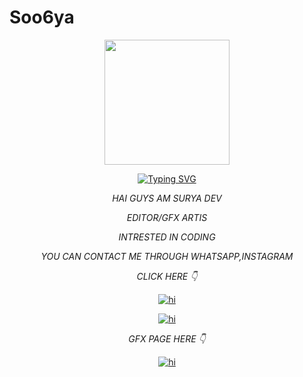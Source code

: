 # Soo6ya 

 

<div align="center">
<img border-radius: 15px src="https://i.imgur.com/c5E81Cu.jpeg" width="200" height="200"/> 

 

[![Typing SVG](https://readme-typing-svg.herokuapp.com?font=Bomber+Escort&color=00FFFF&size=20&lines=HAI+GUYS,+WELCOME+TO+MY+PROFILE)](https://bit.ly/3lC8I7t)

 

 

*HAI GUYS AM SURYA DEV* 

*EDITOR/GFX ARTIS*

*INTRESTED IN CODING*

*YOU CAN CONTACT ME THROUGH WHATSAPP,INSTAGRAM* 

*CLICK HERE 👇*

<a href="http://wa.me/+919496673836"><img title="hi" src="https://img.shields.io/badge/HERE 😍-priest/Sophia?color=FF6347&style=for-the-badge&logo=whatsapp"></a>

 <a href="https://www.instagram.com/soo6ya_"><img title="hi" src="https://img.shields.io/badge/HERE 😍-priest/Sophia?color=90ee90&style=for-the-badge&logo=instagram"></a>

*GFX PAGE HERE 👇*

 <a href="https://www.instagram.com/ft.soo6ya"><img title="hi" src="https://img.shields.io/badge/HERE 😍-priest/Sophia?color=90ee90&style=for-the-badge&logo=instagram"></a>

